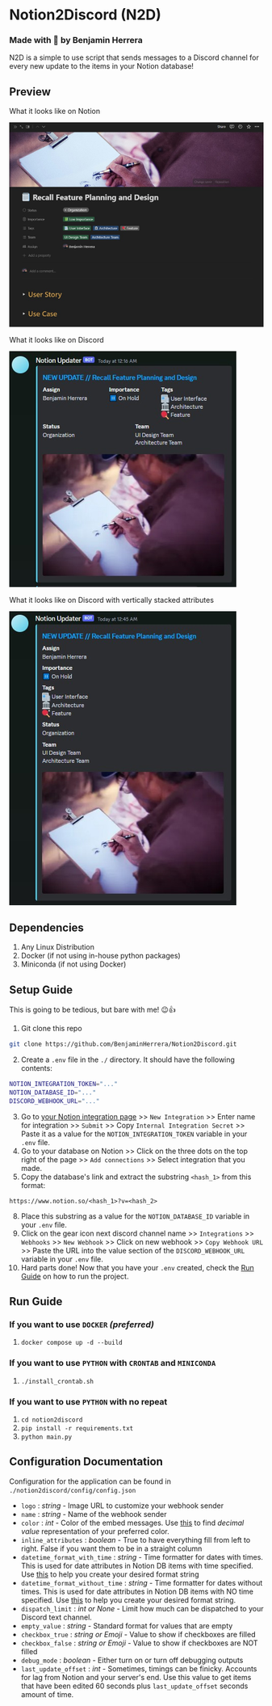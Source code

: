 # Notion2Discord (N2D)
### Made with 💖 by Benjamin Herrera
N2D is a simple to use script that sends messages to a Discord channel for every
new update to the items in your Notion database!

## Preview
What it looks like on Notion

![Alt text](resources/docs/NotionExample1.jpg)

What it looks like on Discord

![Alt text](resources/docs/Example1.jpg)

What it looks like on Discord with vertically stacked attributes

![Alt text](resources/docs/Example2.jpg)

## Dependencies
1. Any Linux Distribution
2. Docker (if not using in-house python packages)
3. Miniconda (if not using Docker)

## Setup Guide
This is going to be tedious, but bare with me! 😉👍
1. Git clone this repo
```bash
git clone https://github.com/BenjaminHerrera/Notion2Discord.git
```
2. Create a `.env` file in the `./` directory. It should have the following contents:
```bash
NOTION_INTEGRATION_TOKEN="..."
NOTION_DATABASE_ID="..."
DISCORD_WEBHOOK_URL="..."
```
3. Go to [your Notion integration page](https://www.notion.so/my-integrations) >>
`New Integration` >> Enter name for integration >> `Submit` >> Copy `Internal Integration Secret` >> Paste it as a value for the `NOTION_INTEGRATION_TOKEN` variable in
your `.env` file.
5. Go to your database on Notion >> Click on the three dots on the top right
of the page >> `Add connections` >> Select integration that you made.
7. Copy the database's link and extract the substring `<hash_1>` from this format:
```
https://www.notion.so/<hash_1>?v=<hash_2>
```
8. Place this substring as a value for the `NOTION_DATABASE_ID` variable in your
`.env` file.
9. Click on the gear icon next discord channel name >> `Integrations` >> `Webhooks` >> `New Webhook` >> Click on new webhook >> `Copy Webhook URL` >> Paste the URL into the value section of the `DISCORD_WEBHOOK_URL` variable in your `.env` file.
13. Hard parts done! Now that you have your `.env` created, check the [Run Guide](https://github.com/BenjaminHerrera/Notion2Discord#run-guide) on how to
run the project.

## Run Guide

### If you want to use `DOCKER` _(preferred)_

1. `docker compose up -d --build`

### If you want to use `PYTHON` with `CRONTAB` and `MINICONDA`

1. `./install_crontab.sh`

### If you want to use `PYTHON` with no repeat

1. `cd notion2discord`
2. `pip install -r requirements.txt`
3. `python main.py`

## Configuration Documentation
Configuration for the application can be found in `./notion2discord/config/config.json`

- `logo` : _string_ - Image URL to customize your webhook sender
- `name` : _string_ - Name of the webhook sender
- `color` : _int_ - Color of the embed messages. Use [this](https://www.spycolor.com/) to find _decimal value_ representation of your preferred color.
- `inline_attributes` : _boolean_ - True to have everything fill from left to right. False if you want them to be in a straight column
- `datetime_format_with_time` : _string_ - Time formatter for dates with times. This is used for date attributes in Notion DB items with time specified. Use [this](https://www.w3schools.com/python/python_datetime.asp) to help you create your desired format string
- `datetime_format_without_time` : _string_ - Time formatter for dates without times. This is used for date attributes in Notion DB items with NO time specified. Use [this](https://www.w3schools.com/python/python_datetime.asp) to help you create your desired format string.
- `dispatch_limit` : _int or None_ - Limit how much can be dispatched to your Discord text channel.
- `empty_value` : _string_ - Standard format for values that are empty
- `checkbox_true` : _string or Emoji_ - Value to show if checkboxes are filled
- `checkbox_false` : _string or Emoji_ - Value to show if checkboxes are NOT filled
- `debug_mode` : _boolean_ - Either turn on or turn off debugging outputs
- `last_update_offset` : _int_ - Sometimes, timings can be finicky. Accounts for lag from Notion and your server's end. Use this value to get items that have been edited 60 seconds plus `last_update_offset` seconds amount of time.
